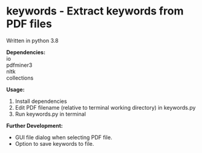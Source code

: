# keywords - Extract keywords from PDF files

Written in python 3.8  

**Dependencies:**  
io  
pdfminer3  
nltk  
collections  

**Usage:**  
1. Install dependencies
2. Edit PDF filename (relative to terminal working directory) in keywords.py  
3. Run keywords.py in terminal


**Further Development:**
* GUI file dialog when selecting PDF file.
* Option to save keywords to file.
